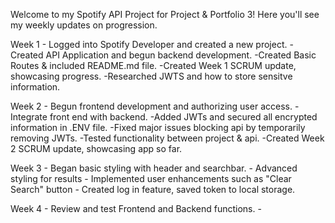 Welcome to my Spotify API Project for Project & Portfolio 3!
Here you'll see my weekly updates on progression. 

Week 1 - Logged into Spotify Developer and created a new project.
        - Created API Application and begun backend development.
        -Created Basic Routes & included README.md file.
        -Created Week 1 SCRUM update, showcasing progress.
        -Researched JWTS and how to store sensitve information.

Week 2 - Begun frontend development and authorizing user access.
        -Integrate front end with backend.
        -Added JWTs and secured all encrypted information in .ENV file.
        -Fixed major issues blocking api by temporarily removing JWTs.
        -Tested functionality between project & api.
        -Created Week 2 SCRUM update, showcasing app so far.

Week 3  - Began basic styling with header and searchbar.
        - Advanced styling for results 
        - Implemented user enhancements such as "Clear Search" button
        - Created log in feature, saved token to local storage.

Week 4  - Review and test Frontend and Backend functions.
        - 